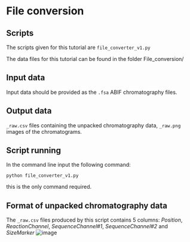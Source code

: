 # File conversion

## Scripts

The scripts given for this tutorial are `file_converter_v1.py`

The data files for this tutorial can be found in the folder File_conversion/

## Input data

Input data should be provided as the `.fsa` ABIF chromatography files.

## Output data

`_raw.csv` files containing the unpacked chromatography data, `_raw.png` images of the chromatograms.

## Script running

In the command line input the following command:

`python file_converter_v1.py`

this is the only command required.

## Format of unpacked chromatography data

The `_raw.csv` files produced by this script contains 5 columns: *Position*, *ReactionChannel*, *SequenceChannel#1*, *SequenceChannel#2* and *SizeMarker*
![image](https://user-images.githubusercontent.com/30653403/138134745-b353003e-c040-4372-ad0a-bbfd292d5050.png)


